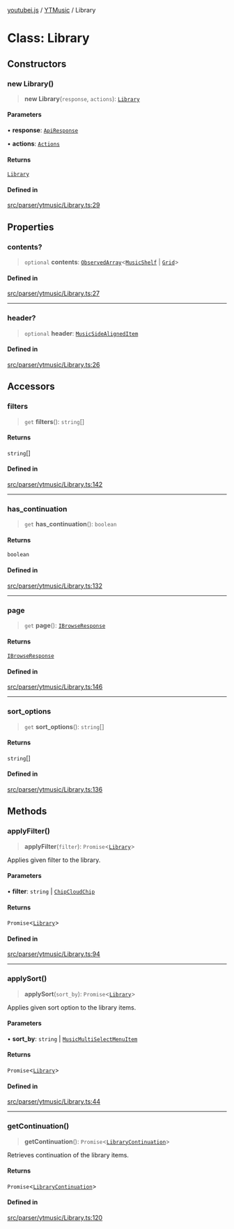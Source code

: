 [youtubei.js](../../../README.md) / [YTMusic](../README.md) / Library

# Class: Library

## Constructors

### new Library()

> **new Library**(`response`, `actions`): [`Library`](Library.md)

#### Parameters

• **response**: [`ApiResponse`](../../../interfaces/ApiResponse.md)

• **actions**: [`Actions`](../../../classes/Actions.md)

#### Returns

[`Library`](Library.md)

#### Defined in

[src/parser/ytmusic/Library.ts:29](https://github.com/LuanRT/YouTube.js/blob/af92984523f90200a18314b94478a2697c9deab0/src/parser/ytmusic/Library.ts#L29)

## Properties

### contents?

> `optional` **contents**: [`ObservedArray`](../../Helpers/type-aliases/ObservedArray.md)\<[`MusicShelf`](../../YTNodes/classes/MusicShelf.md) \| [`Grid`](../../YTNodes/classes/Grid.md)\>

#### Defined in

[src/parser/ytmusic/Library.ts:27](https://github.com/LuanRT/YouTube.js/blob/af92984523f90200a18314b94478a2697c9deab0/src/parser/ytmusic/Library.ts#L27)

***

### header?

> `optional` **header**: [`MusicSideAlignedItem`](../../YTNodes/classes/MusicSideAlignedItem.md)

#### Defined in

[src/parser/ytmusic/Library.ts:26](https://github.com/LuanRT/YouTube.js/blob/af92984523f90200a18314b94478a2697c9deab0/src/parser/ytmusic/Library.ts#L26)

## Accessors

### filters

> `get` **filters**(): `string`[]

#### Returns

`string`[]

#### Defined in

[src/parser/ytmusic/Library.ts:142](https://github.com/LuanRT/YouTube.js/blob/af92984523f90200a18314b94478a2697c9deab0/src/parser/ytmusic/Library.ts#L142)

***

### has\_continuation

> `get` **has\_continuation**(): `boolean`

#### Returns

`boolean`

#### Defined in

[src/parser/ytmusic/Library.ts:132](https://github.com/LuanRT/YouTube.js/blob/af92984523f90200a18314b94478a2697c9deab0/src/parser/ytmusic/Library.ts#L132)

***

### page

> `get` **page**(): [`IBrowseResponse`](../../APIResponseTypes/type-aliases/IBrowseResponse.md)

#### Returns

[`IBrowseResponse`](../../APIResponseTypes/type-aliases/IBrowseResponse.md)

#### Defined in

[src/parser/ytmusic/Library.ts:146](https://github.com/LuanRT/YouTube.js/blob/af92984523f90200a18314b94478a2697c9deab0/src/parser/ytmusic/Library.ts#L146)

***

### sort\_options

> `get` **sort\_options**(): `string`[]

#### Returns

`string`[]

#### Defined in

[src/parser/ytmusic/Library.ts:136](https://github.com/LuanRT/YouTube.js/blob/af92984523f90200a18314b94478a2697c9deab0/src/parser/ytmusic/Library.ts#L136)

## Methods

### applyFilter()

> **applyFilter**(`filter`): `Promise`\<[`Library`](Library.md)\>

Applies given filter to the library.

#### Parameters

• **filter**: `string` \| [`ChipCloudChip`](../../YTNodes/classes/ChipCloudChip.md)

#### Returns

`Promise`\<[`Library`](Library.md)\>

#### Defined in

[src/parser/ytmusic/Library.ts:94](https://github.com/LuanRT/YouTube.js/blob/af92984523f90200a18314b94478a2697c9deab0/src/parser/ytmusic/Library.ts#L94)

***

### applySort()

> **applySort**(`sort_by`): `Promise`\<[`Library`](Library.md)\>

Applies given sort option to the library items.

#### Parameters

• **sort\_by**: `string` \| [`MusicMultiSelectMenuItem`](../../YTNodes/classes/MusicMultiSelectMenuItem.md)

#### Returns

`Promise`\<[`Library`](Library.md)\>

#### Defined in

[src/parser/ytmusic/Library.ts:44](https://github.com/LuanRT/YouTube.js/blob/af92984523f90200a18314b94478a2697c9deab0/src/parser/ytmusic/Library.ts#L44)

***

### getContinuation()

> **getContinuation**(): `Promise`\<[`LibraryContinuation`](LibraryContinuation.md)\>

Retrieves continuation of the library items.

#### Returns

`Promise`\<[`LibraryContinuation`](LibraryContinuation.md)\>

#### Defined in

[src/parser/ytmusic/Library.ts:120](https://github.com/LuanRT/YouTube.js/blob/af92984523f90200a18314b94478a2697c9deab0/src/parser/ytmusic/Library.ts#L120)
